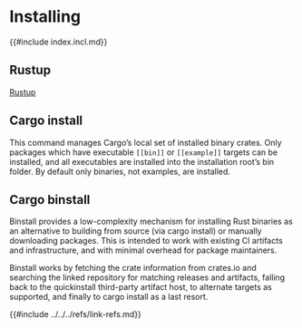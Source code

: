 # Installing

{{#include index.incl.md}}

## Rustup

[Rustup](rustup.md)

## Cargo install

This command manages Cargo’s local set of installed binary crates. Only packages which have executable `[[bin]]` or `[[example]]` targets can be installed, and all executables are installed into the installation root’s bin folder. By default only binaries, not examples, are installed.

## Cargo binstall

Binstall provides a low-complexity mechanism for installing Rust binaries as an alternative to building from source (via cargo install) or manually downloading packages. This is intended to work with existing CI artifacts and infrastructure, and with minimal overhead for package maintainers.

Binstall works by fetching the crate information from crates.io and searching the linked repository for matching releases and artifacts, falling back to the quickinstall third-party artifact host, to alternate targets as supported, and finally to cargo install as a last resort.

{{#include ../../../refs/link-refs.md}}
